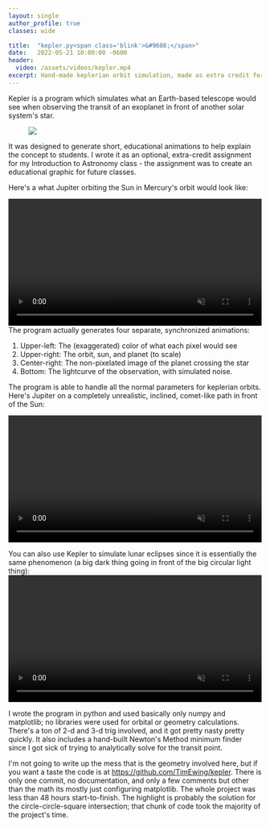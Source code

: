 ```yaml
---
layout: single
author_profile: true
classes: wide

title:  "kepler.py<span class='blink'>&#9608;</span>"
date:   2022-05-21 10:00:00 -0600
header:
  video: /assets/videos/kepler.mp4
excerpt: Hand-made keplerian orbit simulation, made as extra credit for an introductory astronomy class.
---
```


Kepler is a program which simulates what an Earth-based telescope would see when observing the transit of an exoplanet in front of another solar system's star.

<figure style="width: 218px" class="align-center">
  <a href="https://xkcd.com/1371/">
    <img src="https://imgs.xkcd.com/comics/brightness.png">
  </a>
</figure> 

It was designed to generate short, educational animations to help explain the concept to students. I wrote it as an optional, extra-credit assignment for my Introduction to Astronomy class - the assignment was to create an educational graphic for future classes. 

Here's a what Jupiter orbiting the Sun in Mercury's orbit would look like:

<video align="center" width="100%" autoplay="true" loop muted>
  <source src="/assets/videos/kepler.mp4" type="video/mp4">
</video>
The program actually generates four separate, synchronized animations:
<ol>
  <li>Upper-left: The (exaggerated) color of what each pixel would see</li>
  <li>Upper-right: The orbit, sun, and planet (to scale)</li>
  <li>Center-right: The non-pixelated image of the planet crossing the star</li>
  <li>Bottom: The lightcurve of the observation, with simulated noise.</li>
</ol>

The program is able to handle all the normal parameters for keplerian orbits. Here's Jupiter on a completely unrealistic, inclined, comet-like path in front of the Sun:

<video align="center" width="100%" autoplay="true" loop muted>
  <source src="/assets/videos/kepler2.mp4" type="video/mp4">
</video>


You can also use Kepler to simulate lunar eclipses since it is essentially the same phenomenon (a big dark thing going in front of the big circular light thing):
<video align="center" width="100%" autoplay="true" loop muted>
  <source src="/assets/videos/kepler3.mp4" type="video/mp4">
</video>

I wrote the program in python and used basically only numpy and matplotlib; no libraries were used for orbital or geometry calculations. There's a ton of 2-d and 3-d trig involved, and it got pretty nasty pretty quickly. It also includes a hand-built Newton's Method minimum finder since I got sick of trying to analytically solve for the transit point.

I'm not going to write up the mess that is the geometry involved here, but if you want a taste the code is at <a href="https://github.com/TimEwing/kepler">https://github.com/TimEwing/kepler</a>. There is only one commit, no documentation, and only a few comments but other than the math its mostly just configuring matplotlib. The whole project was less than 48 hours start-to-finish. The highlight is probably the solution for the circle-circle-square intersection; that chunk of code took the majority of the project's time.
